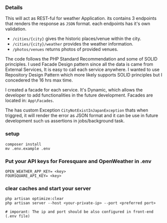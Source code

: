 ### Details
This will act as REST-ful for weather Application.
its contains 3 endpoints that renders the response as `JSON` format.
each endpoints has it's own validation.

* `/cities/{city}` gives the historic places/venue within the city.
* `/cities/{city}/weather` provides the weather information.
* `/photos/venues` returns photos of provided venues.

The code follows the PHP Standard Recommendation and some of SOLID principles. I used Facade Design pattern since all the data is came from External Services, It is easy to call each service anywhere.
I wanted to use Repository Design Pattern which more likely supports SOLID principles but I concedered the 16 hrs max time.

I created a facade for each service. It's Dynamic, which allows the developer to add functionalities in the future development.
Facades are located in: `App\Facades`.

The has custom Exception  `CityNotExistInJapanException` thats when triggred, it will render the error as JSON format and it can be use in future development such us 
assertions in jobs/background task.

### setup
```
composer install
mv .env.example .env
```
### Put your API keys for Foresquare and OpenWeather in .env
```
OPEN_WEATHER_APP_KEY= <key>
FOURSQUARE_API_KEY= <key>
```

### clear caches and start your server
```
php artisan optimize:clear
php artisan server --host <your-private-ip> --port <preferred port>

# imporant: The ip and port should be also configured in front-end (.env file)
```
